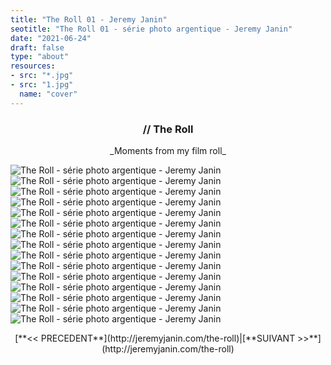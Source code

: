 ```yaml
---
title: "The Roll 01 - Jeremy Janin"
seotitle: "The Roll 01 - série photo argentique - Jeremy Janin"
date: "2021-06-24"
draft: false
type: "about"
resources:
- src: "*.jpg"
- src: "1.jpg"
  name: "cover"
---
```

### <center> **// The Roll** </center>  
<center> _Moments from my film roll_ </center>   

![The Roll - série photo argentique - Jeremy Janin](01.jpg)
![The Roll - série photo argentique - Jeremy Janin](02.jpg)
![The Roll - série photo argentique - Jeremy Janin](03.jpg)
![The Roll - série photo argentique - Jeremy Janin](04.jpg)
![The Roll - série photo argentique - Jeremy Janin](05.jpg)
![The Roll - série photo argentique - Jeremy Janin](06.jpg)
![The Roll - série photo argentique - Jeremy Janin](07.jpg)
![The Roll - série photo argentique - Jeremy Janin](08.jpg)
![The Roll - série photo argentique - Jeremy Janin](09.jpg)
![The Roll - série photo argentique - Jeremy Janin](10.jpg)
![The Roll - série photo argentique - Jeremy Janin](11.jpg)
![The Roll - série photo argentique - Jeremy Janin](12.jpg)
![The Roll - série photo argentique - Jeremy Janin](13.jpg)
![The Roll - série photo argentique - Jeremy Janin](14.jpg)
![The Roll - série photo argentique - Jeremy Janin](15.jpg)

<center> [**<< PRECEDENT**](http://jeremyjanin.com/the-roll)|[**SUIVANT >>**](http://jeremyjanin.com/the-roll) </center>  
